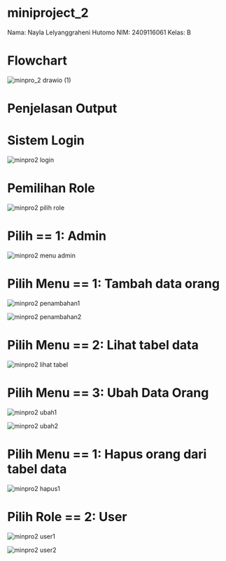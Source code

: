 # miniproject_2
Nama: Nayla Lelyanggraheni Hutomo
NIM: 2409116061
Kelas: B

# Flowchart


![minpro_2 drawio (1)](https://github.com/user-attachments/assets/43872941-cff6-46ad-9a2d-bad990c9d742)

# Penjelasan Output

# **Sistem Login**

![minpro2 login](https://github.com/user-attachments/assets/89b5b937-05f2-4e79-b8eb-e7e8dc960356)

# **Pemilihan Role**

![minpro2 pilih role](https://github.com/user-attachments/assets/eb5a4f7a-c526-4436-8cc8-c8687b6fc8c2)

# **Pilih == 1: Admin**

![minpro2 menu admin](https://github.com/user-attachments/assets/dee37aaf-f2cf-49d7-b9d1-df8347ed9309)

# **Pilih Menu == 1: Tambah data orang**

![minpro2 penambahan1](https://github.com/user-attachments/assets/6b3d8579-b641-4299-a43a-a159baec4832)


![minpro2 penambahan2](https://github.com/user-attachments/assets/d61e227b-afdd-4308-b9e7-58d70487cf3b)


# **Pilih Menu == 2: Lihat tabel data**

![minpro2 lihat tabel](https://github.com/user-attachments/assets/1e67618e-31d2-4806-9486-ee2cbb5ebe0b)

# **Pilih Menu == 3: Ubah Data Orang**

![minpro2 ubah1](https://github.com/user-attachments/assets/216f95f5-71a8-40b4-8074-a5163735b503)


![minpro2 ubah2](https://github.com/user-attachments/assets/3c25cead-4747-4f2b-8314-94cab11cdf5e)

# **Pilih Menu == 1: Hapus orang dari tabel data**


![minpro2 hapus1](https://github.com/user-attachments/assets/eb13e337-0777-42bf-ae90-d71cf5ef2e8a)


# **Pilih Role == 2: User**


![minpro2 user1](https://github.com/user-attachments/assets/144fa9df-1851-4335-88a4-3d2be08907a0)


![minpro2 user2](https://github.com/user-attachments/assets/5d086394-ea51-4a9b-a90c-a3d65d566952)
